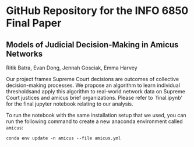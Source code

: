 # GitHub Repository for the INFO 6850 Final Paper
## Models of Judicial Decision-Making in Amicus Networks
Ritik Batra, Evan Dong, Jennah Gosciak, Emma Harvey

Our project frames Supreme Court decisions are outcomes of collective decision-making processes. We propose an algorithm to learn individual thresholdsand apply this algorithm to real-world network data on Supreme Court justices and amicus brief organizations. Please refer to `final.ipynb' for the final jupyter notebook relating to our analysis.

To run the notebook with the same installation setup that we used, you can run the following command to create a new anaconda environment called `amicus`:

```
conda env update -n amicus --file amicus.yml
```
